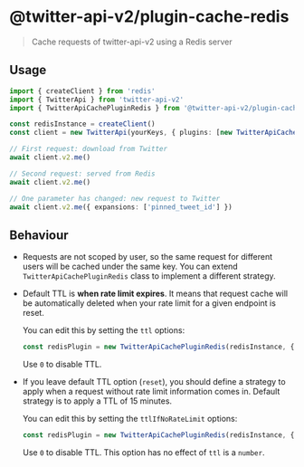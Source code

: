 # @twitter-api-v2/plugin-cache-redis

> Cache requests of twitter-api-v2 using a Redis server

## Usage

```ts
import { createClient } from 'redis'
import { TwitterApi } from 'twitter-api-v2'
import { TwitterApiCachePluginRedis } from '@twitter-api-v2/plugin-cache-redis'

const redisInstance = createClient()
const client = new TwitterApi(yourKeys, { plugins: [new TwitterApiCachePluginRedis(redisInstance)] })

// First request: download from Twitter
await client.v2.me()

// Second request: served from Redis
await client.v2.me()

// One parameter has changed: new request to Twitter
await client.v2.me({ expansions: ['pinned_tweet_id'] })
```

## Behaviour

- Requests are not scoped by user, so the same request for different users will be cached under the same key. You can extend `TwitterApiCachePluginRedis` class to implement a different strategy.
- Default TTL is **when rate limit expires**. It means that request cache will be automatically deleted when your rate limit for a given endpoint is reset.

  You can edit this by setting the `ttl` options:

  ```ts
  const redisPlugin = new TwitterApiCachePluginRedis(redisInstance, { ttl: 60000 }) // 60 seconds (in milliseconds)
  ```

  Use `0` to disable TTL.
- If you leave default TTL option (`reset`), you should define a strategy to apply when a request without rate limit information comes in.
  Default strategy is to apply a TTL of 15 minutes.

  You can edit this by setting the `ttlIfNoRateLimit` options:

  ```ts
  const redisPlugin = new TwitterApiCachePluginRedis(redisInstance, { ttlIfNoRateLimit: 60000 }) // 60 seconds (in milliseconds)
  ```

  Use `0` to disable TTL.
  This option has no effect of `ttl` is a `number`.
